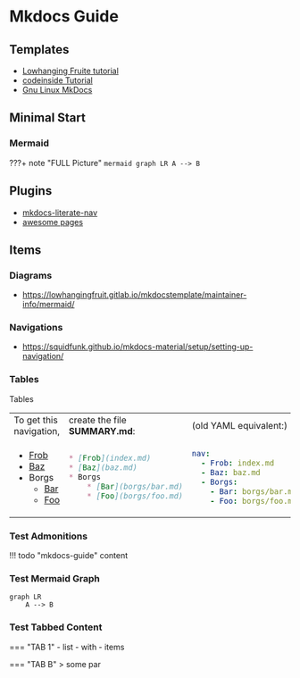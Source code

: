 # Mkdocs Guide

## Templates

- [Lowhanging Fruite tutorial](https://lowhangingfruit.gitlab.io/mkdocstemplate/maintainer-info/introduction/)
- [codeinside Tutorial](https://www.codeinsideout.com/blog/site-setup/mkdocs-plugins/#mermaid)
- [Gnu Linux MkDocs](https://www.javieranto.com/kb/GNU-Linux/Software/mkDocs/)

## Minimal Start
### Mermaid

???+ note "FULL Picture"
     ```mermaid
     graph LR
         A --> B
     ```


## Plugins

- [mkdocs-literate-nav](https://oprypin.github.io/mkdocs-literate-nav/index.html)
- [awesome pages](https://morioh.com/p/5419588297f4)

## Items

### Diagrams

- https://lowhangingfruit.gitlab.io/mkdocstemplate/maintainer-info/mermaid/

### Navigations

- https://squidfunk.github.io/mkdocs-material/setup/setting-up-navigation/

### Tables

Tables

<table markdown="1"><tr>
<td>To get this navigation,</td>
<td>create the file <b>SUMMARY.md</b>:</td>
<td>(old YAML equivalent:)</td>
</tr><tr><td>

* [Frob](#index.md)
* [Baz](#baz.md)
* Borgs
    * [Bar](#borgs/bar.md)
    * [Foo](#borgs/foo.md)

</td><td>

```markdown
* [Frob](index.md)
* [Baz](baz.md)
* Borgs
    * [Bar](borgs/bar.md)
    * [Foo](borgs/foo.md)
```

</td><td>

```yaml
nav:
  - Frob: index.md
  - Baz: baz.md
  - Borgs:
    - Bar: borgs/bar.md
    - Foo: borgs/foo.md
```

</td></tr></table>

### Test Admonitions

!!! todo "mkdocs-guide"
    content

### Test Mermaid Graph

```mermaid
graph LR
    A --> B
```

### Test Tabbed Content

=== "TAB 1"
    - list
    - with
    - items

=== "TAB B"
    > some par